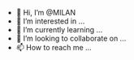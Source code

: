 - 👋 Hi, I’m @MILAN 
- 👀 I’m interested in ...
- 🌱 I’m currently learning ...
- 💞️ I’m looking to collaborate on ...
- 📫 How to reach me ...

<!---
MADMAX230/MADMAX230 is a ✨ special ✨ repository because its `README.md` (this file) appears on your GitHub profile.
You can click the Preview link to take a look at your changes.
---

